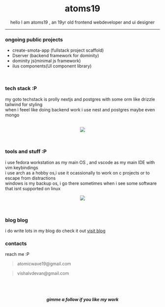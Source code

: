 <H1 align=center >atoms19</H1>
<p align=center >hello I am atoms19 , an 19yr old frontend webdeveloper and ui designer</p>
<hr>
<h3>ongoing public projects</h3>
<ul>
<li>create-smota-app (fullstack project scaffold)</li>
<li>Dserver (backend framework for dominity)</li>
<li>dominity js(minimal js framework)</li>
<li>ilus components(UI component library)</li>
</ul>

<br>



<h3>tech stack :P</h3>
my goto techstack is prolly nextjs and postgres with some orm like drizzle tailwind for styling <br>
when i feeel like doing backend work i use nest and postgres maybe even mongo <br><br>
<p align="center">
 <a href="#">
      <img src="https://skillicons.dev/icons?i=nextjs,nest,postgres,docker,tailwind"/>
</a> 
</p>
<!--   <a href="#">
    <img src="https://skillicons.dev/icons?i=nextjs,react,nest,svelte,tailwind,vercel,postgres,typescript" />
  </a>
<a href="#">
    <img src="https://skillicons.dev/icons?i=html,css,javascript,nodejs,express,vite,bootstrap" />
  </a>
<a href="#">
  <br>
    <img src="https://skillicons.dev/icons?i=c,bash,python,java,mysql,mongodb,linux" />
  </a> -->
<br>
<h3>tools and stuff :P</h3>

i use fedora workstation as my main OS , and vscode as my main IDE with vim keybindings <br>
i use arch as a hobby os,i use it ocassionally to work on c projects or to escape from distractions <br>
windows is my backup os, i go there sometimes when i see some software that isnt supported on linux
<p align="center">
 <a href="#">
      <img src="https://skillicons.dev/icons?i=linux,vscode,bash,python,arch"/>
</a>
</p>
<br>

<h3>blog blog</h3>
i do write lots in my blog do check it out
<a href="https://dev.to/atoms19">
visit blog
</a>


<br>
<h3>contacts</h3>
<p>reach me :P 
<blockquote>atomicwave19@gmail.com</blockquote>
<blockquote>
vishalvdevan@gmail.com
</blockquote>
</p>
<br><br>
<h5 align="center">gimme a follow if you like my work</h5>



